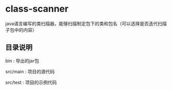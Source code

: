 # class-scanner
java语言编写的类扫描器，能够扫描制定包下的类和包名（可以选择是否迭代扫描子包中的内容）

## 目录说明
bin : 导出的jar包

src/main : 项目的源代码

src/test : 项目的示例代码
